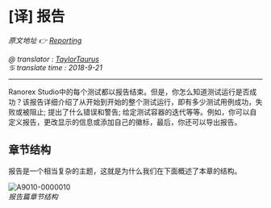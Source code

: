 # [译] 报告

*原文地址 👉 [Reporting][0]*

*@ translator : [TaylorTaurus](https://github.com/taylortaurus)*    
*♋ translate time : 2018-9-21*     

---

Ranorex Studio中的每个测试都以报告结束。但是，你怎么知道测试运行是否成功？该报告详细介绍了从开始到开始的整个测试运行，即有多少测试用例成功，失败或被阻止; 提出了什么错误和警告; 给定测试容器的迭代等等。例如，你可以自定义报告，更改显示的信息或添加自己的徽标，最后，你还可以导出报告。

## 章节结构

报告是一个相当复杂的主题，这就是为什么我们在下面概述了本章的结构。

![A9010-0000010](https://gitee.com/taylortaurus/RX_UserGuide_GitBook_Picbed/raw/master/Reporting/A9010-0000010.png)  
*报告篇章节结构*

[0]: https://www.ranorex.com/help/latest/ranorex-studio-fundamentals/reporting/introduction/

